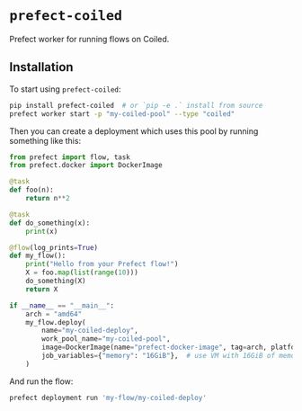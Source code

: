 # `prefect-coiled`

Prefect worker for running flows on Coiled.

## Installation

To start using `prefect-coiled`:

```bash
pip install prefect-coiled  # or `pip -e .` install from source 
prefect worker start -p "my-coiled-pool" --type "coiled"
```

Then you can create a deployment which uses this pool by running something like this:

```python
from prefect import flow, task
from prefect.docker import DockerImage

@task
def foo(n):
    return n**2

@task
def do_something(x):
    print(x)

@flow(log_prints=True)
def my_flow():
    print("Hello from your Prefect flow!")
    X = foo.map(list(range(10)))
    do_something(X)
    return X

if __name__ == "__main__":
    arch = "amd64"
    my_flow.deploy(
        name="my-coiled-deploy",
        work_pool_name="my-coiled-pool",
        image=DockerImage(name="prefect-docker-image", tag=arch, platform=f"linux/{arch}"),
        job_variables={"memory": "16GiB"},  # use VM with 16GiB of memory for this flow
    )
```

And run the flow:

```bash
prefect deployment run 'my-flow/my-coiled-deploy'
```
